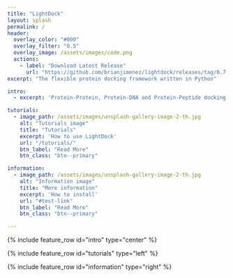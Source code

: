 ```yaml
---
title: "LightDock"
layout: splash
permalink: /
header:
  overlay_color: "#000"
  overlay_filter: "0.5"
  overlay_image: /assets/images/code.png
  actions:
    - label: "Download Latest Release"
      url: "https://github.com/brianjimenez/lightdock/releases/tag/0.7.0"
excerpt: "The flexible protein docking framework written in Python"

intro: 
  - excerpt: 'Protein-Protein, Protein-DNA and Protein-Peptide docking made easy'

tutorials:
  - image_path: /assets/images/unsplash-gallery-image-2-th.jpg
    alt: "Tutorials image"
    title: "Tutorials"
    excerpt: 'How to use LightDock'
    url: "/tutorials/"
    btn_label: "Read More"
    btn_class: "btn--primary"

information:
  - image_path: /assets/images/unsplash-gallery-image-2-th.jpg
    alt: "Information image"
    title: "More information"
    excerpt: 'How to install'
    url: "#test-link"
    btn_label: "Read More"
    btn_class: "btn--primary"

---
```


{% include feature_row id="intro" type="center" %}

{% include feature_row id="tutorials" type="left" %}

{% include feature_row id="information" type="right" %}

